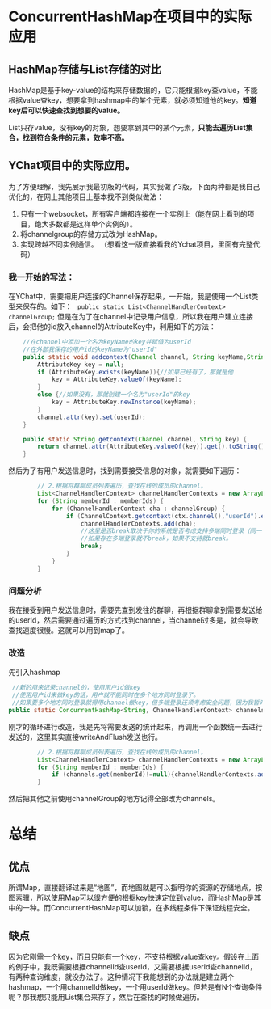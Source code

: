 # ConcurrentHashMap在项目中的实际应用
## HashMap存储与List存储的对比

HashMap是基于key-value的结构来存储数据的，它只能根据key查value，不能根据value查key，想要拿到hashmap中的某个元素，就必须知道他的key。**知道key后可以快速查找到想要的value。**

List只存value，没有key的对象，想要拿到其中的某个元素，**只能去遍历List集合，找到符合条件的元素，效率不高。**

## YChat项目中的实际应用。
为了方便理解，我先展示我最初版的代码，其实我做了3版，下面两种都是我自己优化的，在网上其他项目上基本找不到类似做法：
1. 只有一个websocket，所有客户端都连接在一个实例上（能在网上看到的项目，绝大多数都是这样单个实例的）。
2. 将channelgroup的存储方式改为HashMap。
3. 实现跨越不同实例通信。 （想看这一版直接看我的Ychat项目，里面有完整代码）

### 我一开始的写法：
在YChat中，需要把用户连接的Channel保存起来，一开始，我是使用一个List类型来保存的。如下：
` public static List<ChannelHandlerContext> channelGroup;`
但是在为了在channel中记录用户信息，所以我在用户建立连接后，会把他的id放入channel的AttributeKey中，利用如下的方法：
```java
    //在channel中添加一个名为keyName的key并赋值为userId
    //在外部我保存的用户id的keyName为"userId"
    public static void addcontext(Channel channel, String keyName,String userId){
        AttributeKey key = null;
        if (AttributeKey.exists(keyName)){//如果已经有了，那就是他
            key = AttributeKey.valueOf(keyName);
        }
        else {//如果没有，那就创建一个名为"userId"的key
            key = AttributeKey.newInstance(keyName);
        }
        channel.attr(key).set(userId);
    }

    public static String getcontext(Channel channel, String key) {
        return channel.attr(AttributeKey.valueOf(key)).get().toString();
    }

```

然后为了有用户发送信息时，找到需要接受信息的对象，就需要如下遍历：
```java
        // 2.根据将群聊成员列表遍历，查找在线的成员的channel。
        List<ChannelHandlerContext> channelHandlerContexts = new ArrayList<>();
        for (String memberId : memberIds) {
            for (ChannelHandlerContext cha : channelGroup) {
                if (ChannelContext.getcontext(ctx.channel(),"userId").equals(memberId)) {
                    channelHandlerContexts.add(cha);
                    //这里是否break取决于你的系统是否考虑支持多端同时登录（同一个用户id，多个channel）。
                    //如果存在多端登录就不break，如果不支持就break。
                    break;
                }
            }
        }
```

### 问题分析
我在接受到用户发送信息时，需要先查到发往的群聊，再根据群聊拿到需要发送给的userId，然后需要通过遍历的方式找到channel，当channel过多是，就会导致查找速度很慢。这就可以用到map了。

### 改造
先引入hashmap
```java
 //新的用来记录channel的，使用用户id做key
 //使用用户id来做key的话，用户就不能同时在多个地方同时登录了。
 //如果要多个地方同时登录就得用channel做key，但多端登录还须考虑安全问题，因为我暂时没有考虑多端登录就先用用户id。
public static ConcurrentHashMap<String, ChannelHandlerContext> channels = new ConcurrentHashMap<>();
```
刚才的循环进行改造，我是先将需要发送的统计起来，再调用一个函数统一去进行发送的，这里其实直接writeAndFlush发送也行。
```java
        // 2.根据将群聊成员列表遍历，查找在线的成员的channel。
        List<ChannelHandlerContext> channelHandlerContexts = new ArrayList<>();
        for (String memberId : memberIds) {
            if (channels.get(memberId)!=null){channelHandlerContexts.add(channels.get(memberId));}
        }
```
然后把其他之前使用channelGroup的地方记得全部改为channels。

# 总结
## 优点
所谓Map，直接翻译过来是“地图”，而地图就是可以指明你的资源的存储地点，按图索骥，所以使用Map可以很方便的根据key快速定位到value，而HashMap是其中的一种。而ConcurrentHashMap可以加锁，在多线程条件下保证线程安全。

## 缺点
因为它刚需一个key，而且只能有一个key，不支持根据value查key。假设在上面的例子中，我既需要根据channelId查userId，又需要根据userId查channelId，有两种查询维度，就没办法了。这种情况下我能想到的办法就是建立两个hashmap，一个用channelId做key，一个用userId做key。但若是有N个查询条件呢？那我想只能用List集合来存了，然后在查找的时候做遍历。